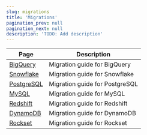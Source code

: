 ```yaml
---
slug: migrations
title: 'Migrations'
pagination_prev: null
pagination_next: null
description: 'TODO: Add description'
---
```


| Page                                                              | Description                    |
|-------------------------------------------------------------------|--------------------------------|
| [BigQuery](bigquery/index.md)                                     | Migration guide for BigQuery   |
| [Snowflake](./snowflake.md)                                       | Migration guide for Snowflake  |
| [PostgreSQL](postgres/index.md)                                   | Migration guide for PostgreSQL |
| [MySQL](../integrations/data-ingestion/dbms/mysql/index.md)       | Migration guide for MySQL      |
| [Redshift](../integrations/data-ingestion/redshift/index.md)      | Migration guide for Redshift   |
| [DynamoDB](../integrations/data-ingestion/dbms/dynamodb/index.md) | Migration guide for DynamoDB   |
| [Rockset](../integrations/migration/rockset.md)                   | Migration guide for Rockset    |
